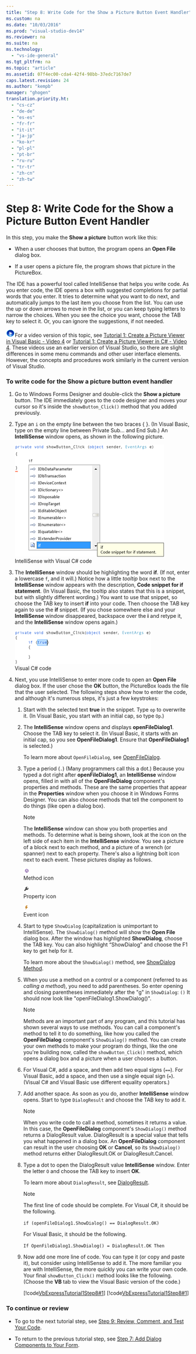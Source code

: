 ```yaml
---
title: "Step 8: Write Code for the Show a Picture Button Event Handler"
ms.custom: na
ms.date: "10/03/2016"
ms.prod: "visual-studio-dev14"
ms.reviewer: na
ms.suite: na
ms.technology: 
  - "vs-ide-general"
ms.tgt_pltfrm: na
ms.topic: "article"
ms.assetid: 07f4ec00-cda4-42f4-98bb-37edc7167de7
caps.latest.revision: 24
ms.author: "kempb"
manager: "ghogen"
translation.priority.ht: 
  - "cs-cz"
  - "de-de"
  - "es-es"
  - "fr-fr"
  - "it-it"
  - "ja-jp"
  - "ko-kr"
  - "pl-pl"
  - "pt-br"
  - "ru-ru"
  - "tr-tr"
  - "zh-cn"
  - "zh-tw"
---
```

# Step 8: Write Code for the Show a Picture Button Event Handler
In this step, you make the **Show a picture** button work like this:  
  
-   When a user chooses that button, the program opens an **Open File** dialog box.  
  
-   If a user opens a picture file, the program shows that picture in the PictureBox.  
  
 The IDE has a powerful tool called IntelliSense that helps you write code. As you enter code, the IDE opens a box with suggested completions for partial words that you enter. It tries to determine what you want to do next, and automatically jumps to the last item you choose from the list. You can use the up or down arrows to move in the list, or you can keep typing letters to narrow the choices. When you see the choice you want, choose the TAB key to select it. Or, you can ignore the suggestions, if not needed.  
  
 ![link to video](../codequality/media/playvideo.gif "PlayVideo")For a video version of this topic, see [Tutorial 1: Create a Picture Viewer in Visual Basic - Video 4](http://go.microsoft.com/fwlink/?LinkId=205215) or [Tutorial 1: Create a Picture Viewer in C# - Video 4](http://go.microsoft.com/fwlink/?LinkId=205203). These videos use an earlier version of Visual Studio, so there are slight differences in some menu commands and other user interface elements. However, the concepts and procedures work similarly in the current version of Visual Studio.  
  
### To write code for the Show a picture button event handler  
  
1.  Go to Windows Forms Designer and double-click the **Show a picture** button. The IDE immediately goes to the code designer and moves your cursor so it's inside the `showButton_Click()` method that you added previously.  
  
2.  Type an `i` on the empty line between the two braces { }. (In Visual Basic, type on the empty line between Private Sub… and End Sub.) An **IntelliSense** window opens, as shown in the following picture.  
  
     ![IntelliSense with Visual C&#35; code](../ide/media/express_ifintellisense.png "Express_IfIntellisense")  
IntelliSense with Visual C# code  
  
3.  The **IntelliSense** window should be highlighting the word **if**. (If not, enter a lowercase `f`, and it will.) Notice how a little *tooltip* box next to the **IntelliSense** window appears with the description, **Code snippet for if statement**. (In Visual Basic, the tooltip also states that this is a snippet, but with slightly different wording.) You want to use that snippet, so choose the TAB key to insert **if** into your code. Then choose the TAB key again to use the **if** snippet. (If you chose somewhere else and your **IntelliSense** window disappeared, backspace over the **i** and retype it, and the **IntelliSense** window opens again.)  
  
     ![Visual C&#35; code](../ide/media/express_highlighttrue.png "Express_HighlightTrue")  
Visual C# code  
  
4.  Next, you use IntelliSense to enter more code to open an **Open File** dialog box. If the user chose the **OK** button, the PictureBox loads the file that the user selected. The following steps show how to enter the code, and although it's numerous steps, it's just a few keystrokes:  
  
    1.  Start with the selected text **true** in the snippet. Type `op` to overwrite it. (In Visual Basic, you start with an initial cap, so type `Op`.)  
  
    2.  The **IntelliSense** window opens and displays **openFileDialog1**. Choose the TAB key to select it. (In Visual Basic, it starts with an initial cap, so you see **OpenFileDialog1**. Ensure that **OpenFileDialog1** is selected.)  
  
         To learn more about `OpenFileDialog`, see [OpenFileDialog](http://msdn.microsoft.com/library/system.windows.forms.openfiledialog.aspx).  
  
    3.  Type a period (`.`) (Many programmers call this a dot.) Because you typed a dot right after **openFileDialog1**, an **IntelliSense** window opens, filled in with all of the **OpenFileDialog** component's properties and methods. These are the same properties that appear in the **Properties** window when you choose it in Windows Forms Designer. You can also choose methods that tell the component to do things (like open a dialog box).  
  
        > [!NOTE]
        >  The **IntelliSense** window can show you both properties and methods. To determine what is being shown, look at the icon on the left side of each item in the **IntelliSense** window. You see a picture of a block next to each method, and a picture of a wrench (or spanner) next to each property. There's also a lightning bolt icon next to each event. These pictures display as follows.  
  
         ![Method icon](../ide/media/express_iconmethod.png "Express_IconMethod")  
Method icon  
  
         ![Property icon](../ide/media/express_iconproperty.png "Express_IconProperty")  
Property icon  
  
         ![Event icon](../ide/media/express_iconevent.png "Express_IconEvent")  
Event icon  
  
    4.  Start to type `ShowDialog` (capitalization is unimportant to IntelliSense). The `ShowDialog()` method will show the **Open File** dialog box. After the window has highlighted **ShowDialog**, choose the TAB key. You can also highlight “ShowDialog” and choose the F1 key to get help for it.  
  
         To learn more about the `ShowDialog()` method, see [ShowDialog Method](http://msdn.microsoft.com/library/c7ykbedk.aspx).  
  
    5.  When you use a method on a control or a component (referred to as *calling a method*), you need to add parentheses. So enter opening and closing parentheses immediately after the "g" in `ShowDialog`: `()` It should now look like "openFileDialog1.ShowDialog()".  
  
        > [!NOTE]
        >  Methods are an important part of any program, and this tutorial has shown several ways to use methods. You can call a component's method to tell it to do something, like how you called the **OpenFileDialog** component's `ShowDialog()` method. You can create your own methods to make your program do things, like the one you're building now, called the `showButton_Click()` method, which opens a dialog box and a picture when a user chooses a button.  
  
    6.  For Visual C#, add a space, and then add two equal signs (`==`). For Visual Basic, add a space, and then use a single equal sign (`=`). (Visual C# and Visual Basic use different equality operators.)  
  
    7.  Add another space. As soon as you do, another **IntelliSense** window opens. Start to type `DialogResult` and choose the TAB key to add it.  
  
        > [!NOTE]
        >  When you write code to call a method, sometimes it returns a value. In this case, the **OpenFileDialog** component's `ShowDialog()` method returns a DialogResult value. DialogResult is a special value that tells you what happened in a dialog box. An **OpenFileDialog** component can result in the user choosing **OK** or **Cancel**, so its `ShowDialog()` method returns either DialogResult.OK or DialogResult.Cancel.  
  
    8.  Type a dot to open the DialogResult value **IntelliSense** window. Enter the letter `O` and choose the TAB key to insert **OK**.  
  
         To learn more about `DialogResult`, see [DialogResult](http://msdn.microsoft.com/library/system.windows.forms.dialogresult.aspx).  
  
        > [!NOTE]
        >  The first line of code should be complete. For Visual C#, it should be the following.  
        >   
        >  `if (openFileDialog1.ShowDialog() == DialogResult.OK)`  
        >   
        >  For Visual Basic, it should be the following.  
        >   
        >  `If OpenFileDialog1.ShowDialog() = DialogResult.OK Then`  
  
    9. Now add one more line of code. You can type it (or copy and paste it), but consider using IntelliSense to add it. The more familiar you are with IntelliSense, the more quickly you can write your own code. Your final `showButton_Click()` method looks like the following. (Choose the **VB** tab to view the Visual Basic version of the code.)  
  
         [!code[VbExpressTutorial1Step8#1](../ide/codesnippet/CSharp/step-8--write-code-for-the-show-a-picture-button-event-handler_1.cs)]
[!code[VbExpressTutorial1Step8#1](../ide/codesnippet/VisualBasic/step-8--write-code-for-the-show-a-picture-button-event-handler_1.vb)]  
  
### To continue or review  
  
-   To go to the next tutorial step, see [Step 9: Review, Comment, and Test Your Code](../ide/step-9--review--comment--and-test-your-code.md).  
  
-   To return to the previous tutorial step, see [Step 7: Add Dialog Components to Your Form](../ide/step-7--add-dialog-components-to-your-form.md).